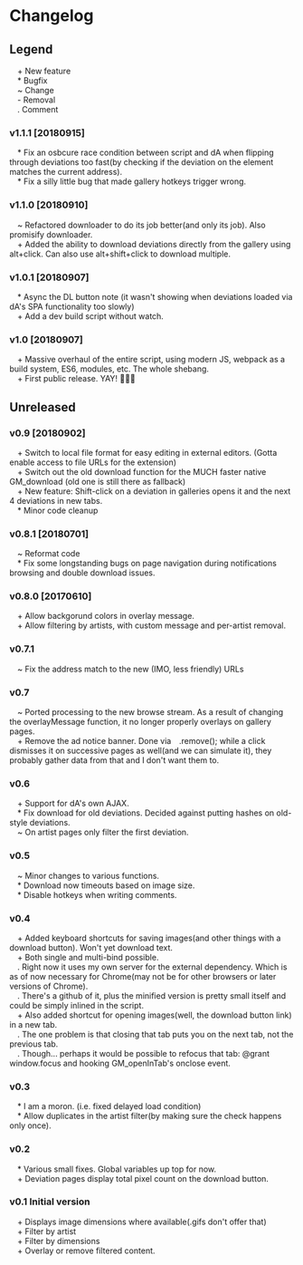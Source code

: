 # Changelog

## Legend
&emsp;\+  New feature  
&emsp;\*  Bugfix  
&emsp;\~  Change  
&emsp;\-  Removal  
&emsp;\.  Comment  

### v1.1.1 [20180915]
&emsp;\* Fix an osbcure race condition between script and dA when flipping through deviations too fast(by checking if the deviation on the element matches the current address).  
&emsp;\* Fix a silly little bug that made gallery hotkeys trigger wrong.

### v1.1.0 [20180910]
&emsp;\~ Refactored downloader to do its job better(and only its job). Also promisify downloader.  
&emsp;\+ Added the ability to download deviations directly from the gallery using alt+click. Can also use alt+shift+click to download multiple.

### v1.0.1 [20180907]
&emsp;\* Async the DL button note (it wasn't showing when deviations loaded via dA's SPA functionality too slowly)  
&emsp;\+ Add a dev build script without watch.

### v1.0 [20180907]
&emsp;\+ Massive overhaul of the entire script, using modern JS, webpack as a build system, ES6, modules, etc. The whole shebang.  
&emsp;\+ First public release. YAY! 🎉🎉🎉  

## Unreleased

### v0.9 [20180902]
&emsp;\+ Switch to local file format for easy editing in external editors. (Gotta enable access to file URLs for the extension)  
&emsp;\+ Switch out the old download function for the MUCH faster native GM_download (old one is still there as fallback)  
&emsp;\+ New feature: Shift-click on a deviation in galleries opens it and the next 4 deviations in new tabs.  
&emsp;\* Minor code cleanup  

### v0.8.1 [20180701]
&emsp;\~ Reformat code  
&emsp;\* Fix some longstanding bugs on page navigation during notifications browsing and double download issues.  

### v0.8.0 [20170610]
&emsp;\+ Allow backgorund colors in overlay message.  
&emsp;\+ Allow filtering by artists, with custom message and per-artist removal.  

### v0.7.1
&emsp;\~ Fix the address match to the new (IMO, less friendly) URLs  

### v0.7
&emsp;\~ Ported processing to the new browse stream. As a result of changing the overlayMessage function, it no longer properly overlays on gallery pages.  
&emsp;\+ Remove the ad notice banner. Done via&emsp;\.remove(); while a click dismisses it on successive pages as well(and we can simulate it), they probably gather data from that and I don't want them to.  

### v0.6
&emsp;\+ Support for dA's own AJAX.  
&emsp;\* Fix download for old deviations. Decided against putting hashes on old-style deviations.  
&emsp;\~ On artist pages only filter the first deviation.  

### v0.5
&emsp;\~ Minor changes to various functions.  
&emsp;\* Download now timeouts based on image size.  
&emsp;\* Disable hotkeys when writing comments.  

### v0.4
&emsp;\+ Added keyboard shortcuts for saving images(and other things with a download button). Won't yet download text.  
&emsp;\+ Both single and multi-bind possible.  
&emsp;\. Right now it uses my own server for the external dependency. Which is as of now necessary for Chrome(may not be for other browsers or later versions of Chrome).  
&emsp;\. There's a github of it, plus the minified version is pretty small itself and could be simply inlined in the script.  
&emsp;\+ Also added shortcut for opening images(well, the download button link) in a new tab.  
&emsp;\. The one problem is that closing that tab puts you on the next tab, not the previous tab.  
&emsp;\. Though... perhaps it would be possible to refocus that tab: @grant window.focus and hooking GM_openInTab's onclose event.  

### v0.3
&emsp;\* I am a moron. (i.e. fixed delayed load condition)  
&emsp;\* Allow duplicates in the artist filter(by making sure the check happens only once).  

### v0.2
&emsp;\* Various small fixes. Global variables up top for now.  
&emsp;\+ Deviation pages display total pixel count on the download button.  

### v0.1 Initial version
&emsp;\+ Displays image dimensions where available(.gifs don't offer that)  
&emsp;\+ Filter by artist  
&emsp;\+ Filter by dimensions  
&emsp;\+ Overlay or remove filtered content.  

